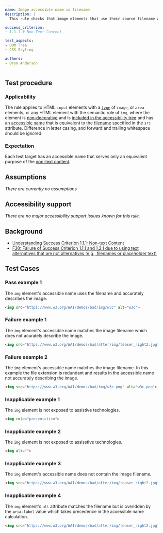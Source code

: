 ```yaml
---
name: Image accessible name is filename
description: |
  This rule checks that image elements that use their source filename as their accessible name do so without loss of infomation to the user.

success_criterion:
- 1.1.1 # Non-Text Content

test_aspects:
- DOM Tree
- CSS Styling

authors:
- Bryn Anderson
---
```


## Test procedure

### Applicability

The rule applies to HTML `input` elements with a [`type`](https://www.w3.org/TR/html/sec-forms.html#dom-htmlinputelement-type) of `image`, or `area` elements, or any HTML element with the semantic role of `img`, where the element is [non-decorative](#decorative) and is [included in the accessibility tree](#included-in-the-accessibility-tree) and has an [accessible name](#accessible-name) that is equivalent to the [filename](#filename) specified in the `src` attribute. Difference in letter casing, and forward and trailing whitespace should be ignored. 

### Expectation

Each test target has an accessible name that serves only an equivalent purpose of the [non-text content](https://www.w3.org/TR/WCAG21/#dfn-non-text-content).

## Assumptions

*There are currently no assumptions*

## Accessibility support

 *There are no major accessibility support issues known for this rule.*

## Background

- [Understanding Success Criterion 1.1.1: Non-text Content](https://www.w3.org/WAI/WCAG21/Understanding/non-text-content.html)
- [F30: Failure of Success Criterion 1.1.1 and 1.2.1 due to using text alternatives that are not alternatives (e.g., filenames or placeholder text)](https://www.w3.org/WAI/WCAG21/Techniques/failures/F30)

## Test Cases

### Pass example 1

The `img` element's accessible name uses the filename and accurately describes the image.

```html
<img src="https://www.w3.org/WAI/demos/bad/img/w3c" alt="w3c">
```

### Failure example 1

The `img` element's accessible name matches the image filename which does not acurately describe the image.

```html
<img src="https://www.w3.org/WAI/demos/bad/after/img/teaser_right2.jpg" alt="teaser_right2">
```

### Failure example 2

The `img` element's accessible name matches the image filename. In this example the file extension is redundant and results in the accessible name not accurately describing the image.

```html
<img src="https://www.w3.org/WAI/demos/bad/img/w3c.png" alt="w3c.png">
```

### Inapplicable example 1

The `img` element is not exposed to assistive technologies.

```html
<img role="presentation">
```
### Inapplicable example 2

The `img` element is not exposed to assisstive technologies.

```html
<img alt="">
```

### Inapplicable example 3

The `img` element's accessible name does not contain the image filename.

```html
<img src="https://www.w3.org/WAI/demos/bad/after/img/teaser_right2.jpg" alt="modanna lily">
```

### Inapplicable example 4

The `img` element's `alt` attribute matches the filename but is overidden by the `aria-label` value which takes precedence in the accessible name calculation.

```html
<img src="https://www.w3.org/WAI/demos/bad/after/img/teaser_right2.jpg" alt="teaser_right2.jpg" aria-label="modanna lily">
```
